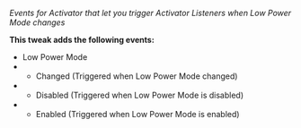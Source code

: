 *Events for Activator that let you trigger Activator Listeners when Low Power Mode changes*

**This tweak adds the following events:**
- Low Power Mode
- - Changed (Triggered when Low Power Mode changed)
- - Disabled (Triggered when Low Power Mode is disabled)
- - Enabled (Triggered when Low Power Mode is enabled)
